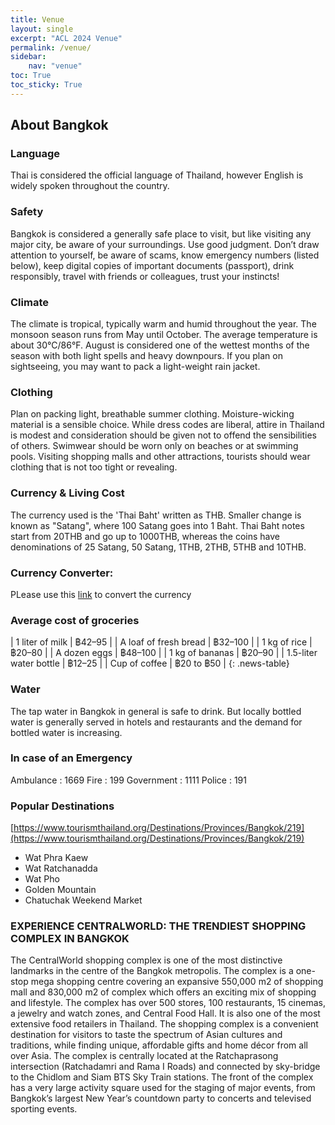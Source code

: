 ```yaml
---
title: Venue
layout: single
excerpt: "ACL 2024 Venue"
permalink: /venue/
sidebar: 
    nav: "venue"
toc: True
toc_sticky: True
---
```


## About Bangkok

### **Language**
Thai is considered the official language of Thailand, however English is widely spoken throughout the country.

### **Safety**
Bangkok is considered a generally safe place to visit, but like visiting any major city, be aware of your surroundings. Use good judgment. Don’t draw attention to yourself, be aware of scams, know emergency numbers (listed below), keep digital copies of important documents (passport), drink responsibly, travel with friends or colleagues, trust your instincts!

### **Climate**  
The climate is tropical, typically warm and humid throughout the year. The monsoon season runs from May until October. The average temperature is about 30°C/86°F. August is considered one of the wettest months of the season with both light spells and heavy downpours. If you plan on sightseeing, you may want to pack a light-weight rain jacket.

### **Clothing**
Plan on packing light, breathable summer clothing. Moisture-wicking material is a sensible choice. While dress codes are liberal, attire in Thailand is modest and consideration should be given not to offend the sensibilities of others. Swimwear should be worn only on beaches or at swimming pools. Visiting shopping malls and other attractions, tourists should wear clothing that is not too tight or revealing.

### **Currency & Living Cost**
The currency used is the 'Thai Baht' written as THB. Smaller change is known as "Satang", where 100 Satang goes into 1 Baht. Thai Baht notes start from 20THB and go up to 1000THB, whereas the coins have denominations of 25 Satang, 50 Satang, 1THB, 2THB, 5THB and 10THB.

### **Currency Converter**:
PLease use this [link](https://wise.com/us/currency-converter/eur-to-thb-rate?amount=1000) to convert the currency

### **Average cost of groceries**
<style>
.news-table tr td:nth-child(1) { font-weight: bold; width: 50%; }
.news-table tr td:nth-child(2) {width: 50%; }
</style>
| 1 liter of milk | ฿42–95 |
| A loaf of fresh bread | ฿32–100 |
| 1 kg of rice | ฿20–80 |
| A dozen eggs | ฿48–100 |
| 1 kg of bananas | ฿20–90 |
| 1.5-liter water bottle | ฿12–25 |
| Cup of coffee | ฿20 to ฿50 |
{: .news-table}

### **Water**
The tap water in Bangkok in general is safe to drink. But locally bottled water is generally served in hotels and restaurants and the demand for bottled water is increasing.

### **In case of an Emergency**
Ambulance : 1669
Fire : 199
Government : 1111
Police : 191

### **Popular Destinations**
[https://www.tourismthailand.org/Destinations/Provinces/Bangkok/219](https://www.tourismthailand.org/Destinations/Provinces/Bangkok/219)
* Wat Phra Kaew
* Wat Ratchanadda
* Wat Pho
* Golden Mountain
* Chatuchak Weekend Market

### EXPERIENCE CENTRALWORLD: THE TRENDIEST SHOPPING COMPLEX IN BANGKOK
The CentralWorld shopping complex is one of the most distinctive landmarks in the centre of the Bangkok metropolis. The complex is a one-stop mega shopping centre covering an expansive
550,000 m2 of shopping mall and 830,000 m2 of complex which offers an exciting mix of shopping and lifestyle.
The complex has over 500 stores, 100 restaurants, 15 cinemas, a jewelry and watch zones, and Central Food Hall. It is also one of the most extensive food retailers in Thailand. The shopping
complex is a convenient destination for visitors to taste the spectrum of Asian cultures and traditions, while finding unique, affordable gifts and home décor from all over Asia.
The complex is centrally located at the Ratchaprasong intersection (Ratchadamri and Rama I Roads) and connected by sky-bridge to the Chidlom and Siam BTS Sky Train stations. The front of
the complex has a very large activity square used for the staging of major events, from Bangkok’s largest New Year’s countdown party to concerts and televised sporting events.
